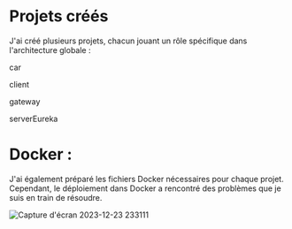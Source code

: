 # Projets créés

 J'ai créé plusieurs projets, chacun jouant un rôle spécifique dans l'architecture globale :

car

client 

gateway 

serverEureka 

# Docker :

J'ai également préparé les fichiers Docker nécessaires pour chaque projet. Cependant, le déploiement dans Docker a rencontré des problèmes que je suis en train de résoudre.





![Capture d'écran 2023-12-23 233111](https://github.com/hamzamaata/ControleDockerMicroservice/assets/127606137/122f9541-ff61-41c5-b72b-31367b6da9d6)
